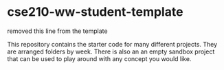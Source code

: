 # cse210-ww-student-template
removed this line from the template

This repository contains the starter code for many different projects. They are arranged folders by week. There is also an an empty sandbox project that can be used to play around with any concept you would like.
